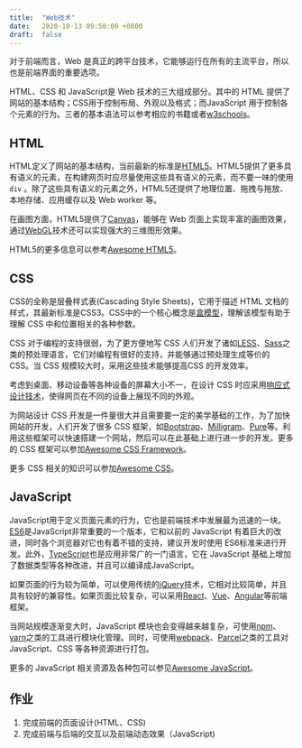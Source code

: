 ```yaml
---
title:  "Web技术"
date:   2020-10-13 09:50:00 +0800
draft:  false
---
```


对于前端而言，Web 是真正的跨平台技术，它能够运行在所有的主流平台，所以也是前端界面的重要选项。

HTML、CSS 和 JavaScript是 Web 技术的三大组成部分。其中的 HTML 提供了网站的基本结构；CSS用于控制布局、外观以及格式；而JavaScript 用于控制各个元素的行为。三者的基本语法可以参考相应的书籍或者[w3schools][]。

## HTML

HTML定义了网站的基本结构，当前最新的标准是[HTML5][]。HTML5提供了更多具有语义的元素，在构建网页时应尽量使用这些具有语义的元素，而不要一味的使用 `div` 。除了这些具有语义的元素之外，HTML5还提供了地理位置、拖拽与拖放、本地存储、应用缓存以及 Web worker 等。

在画图方面，HTML5提供了[Canvas][]，能够在 Web 页面上实现丰富的画图效果，通过[WebGL][]技术还可以实现强大的三维图形效果。

HTML5的更多信息可以参考[Awesome HTML5][]。

## CSS

CSS的全称是层叠样式表(Cascading Style Sheets)，它用于描述 HTML 文档的样式，其最新标准是CSS3。CSS中的一个核心概念是[盒模型][box-model]，理解该模型有助于理解 CSS 中和位置相关的各种参数。

CSS 对于编程的支持很弱，为了更方便地写 CSS 人们开发了诸如[LESS][]、[Sass][]之类的预处理语言，它们对编程有很好的支持，并能够通过预处理生成等价的 CSS。当 CSS 规模较大时，采用这些技术能够提高CSS 的开发效率。

考虑到桌面、移动设备等各种设备的屏幕大小不一，在设计 CSS 时应采用[响应式设计技术][responsive]，使得网页在不同的设备上展现不同的外观。

为网站设计 CSS 开发是一件量很大并且需要要一定的美学基础的工作，为了加快网站的开发，人们开发了很多 CSS 框架，如[Bootstrap][]、[Milligram][]、[Pure][]等。利用这些框架可以快速搭建一个网站，然后可以在此基础上进行进一步的开发。更多的 CSS 框架可以参加[Awesome CSS Framework][]。

更多 CSS 相关的知识可以参加[Awesome CSS][]。

## JavaScript

JavaScript用于定义页面元素的行为，它也是前端技术中发展最为迅速的一块。[ES6][]是JavaScript非常重要的一个版本，它和以前的 JavaScript 有着巨大的改进，同时各个浏览器对它也有着不错的支持，建议开发时使用 ES6标准来进行开发。此外，[TypeScript][]也是应用非常广的一门语言，它在 JavaScript 基础上增加了数据类型等各种改进，并且可以编译成JavaScript。

如果页面的行为较为简单，可以使用传统的[jQuery][]技术，它相对比较简单，并且具有较好的兼容性。如果页面比较复杂，可以采用[React][]、[Vue][]、[Angular][]等前端框架。

当网站规模逐渐变大时，JavaScript 模块也会变得越来越复杂，可使用[npm][]、[yarn][]之类的工具进行模块化管理。同时，可使用[webpack][]、[Parcel][]之类的工具对 JavaScript、CSS 等各种资源进行打包。

更多的 JavaScript 相关资源及各种包可以参见[Awesome JavaScript][]。

## 作业

1. 完成前端的页面设计(HTML、CSS)
2. 完成前端与后端的交互以及前端动态效果（JavaScript)

[angular]: https://angular.io/
[awesome css framework]: https://github.com/troxler/awesome-css-frameworks
[awesome css]: https://github.com/awesome-css-group/awesome-css
[awesome html5]: https://github.com/diegocard/awesome-html5
[awesome javascript]: https://github.com/sorrycc/awesome-javascript
[bootstrap]: http://getbootstrap.com/
[box-model]: https://developer.mozilla.org/zh-CN/docs/Web/CSS/CSS_Box_Model
[canvas]: https://www.w3schools.com/Html/html5_canvas.asp
[es6]: http://es6.ruanyifeng.com/
[html5]: https://www.w3schools.com/Html/html5_intro.asp
[jquery]: https://jquery.org/
[less]: https://github.com/less/less.js
[milligram]: http://milligram.io/
[npm]: https://www.npmjs.com/
[parcel]: https://github.com/parcel-bundler/parcel
[pure]: https://purecss.io/
[react]: https://reactjs.org/
[responsive]: http://www.ruanyifeng.com/blog/2012/05/responsive_web_design.html
[sass]: https://github.com/sass/sass
[typescript]: https://www.typescriptlang.org/
[vue]: https://cn.vuejs.org/index.html
[w3schools]: https://www.w3schools.com/
[webgl]: https://www.html5rocks.com/en/tutorials/webgl/webgl_fundamentals/
[webpack]: https://github.com/webpack/webpack
[yarn]: https://yarnpkg.com/
